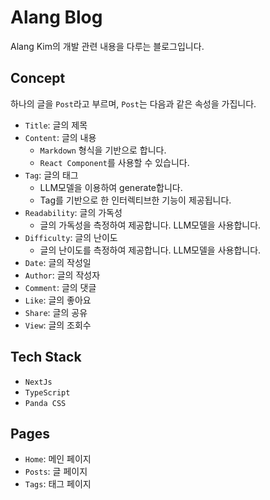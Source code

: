 # Alang Blog

Alang Kim의 개발 관련 내용을 다루는 블로그입니다.

## Concept

하나의 글을 `Post`라고 부르며, `Post`는 다음과 같은 속성을 가집니다.

- `Title`: 글의 제목
- `Content`: 글의 내용
  - `Markdown` 형식을 기반으로 합니다.
  - `React Component`를 사용할 수 있습니다.
- `Tag`: 글의 태그
  - LLM모델을 이용하여 generate합니다.
  - Tag를 기반으로 한 인터렉티브한 기능이 제공됩니다.
- `Readability`: 글의 가독성
  - 글의 가독성을 측정하여 제공합니다. LLM모델을 사용합니다.
- `Difficulty`: 글의 난이도
  - 글의 난이도를 측정하여 제공합니다. LLM모델을 사용합니다.
- `Date`: 글의 작성일
- `Author`: 글의 작성자
- `Comment`: 글의 댓글
- `Like`: 글의 좋아요
- `Share`: 글의 공유
- `View`: 글의 조회수

## Tech Stack

- `NextJs`
- `TypeScript`
- `Panda CSS`

## Pages

- `Home`: 메인 페이지
- `Posts`: 글 페이지
- `Tags`: 태그 페이지
